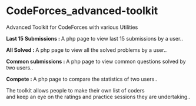 CodeForces_advanced-toolkit
===========================

Advanced Toolkit for CodeForces with various Utilities

<b>Last 15 Submissions : </b>
A php page to view last 15 submissions by a user..

<b>All Solved : </b>
A php page to view all the solved problems by a user..

<b>Common submissions : </b>
A php page to view common questions solved by two users..

<b>Compete : </b>
A php page to compare the statistics of two users..

The toolkit allows people to make their own list of coders<br>
and keep an eye on the ratings and practice sessions they are undertaking..

